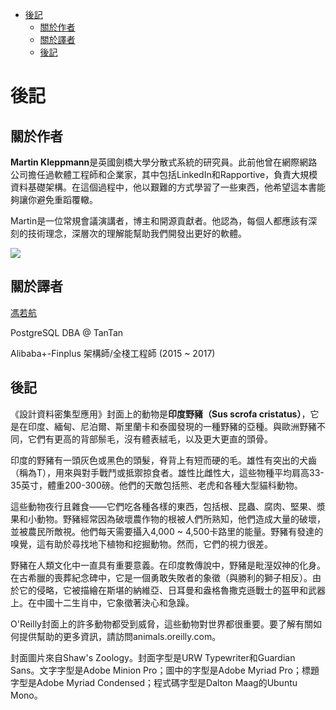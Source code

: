<!--ts-->
   * [後記](./zh-tw/colophon.md#後記)
      * [關於作者](./zh-tw/colophon.md#關於作者)
      * [關於譯者](./zh-tw/colophon.md#關於譯者)
      * [後記](./zh-tw/colophon.md#後記-1)

<!-- Added by: runner, at: Tue Apr 20 03:41:41 UTC 2021 -->

<!--te-->
# 後記

## 關於作者

**Martin Kleppmann**是英國劍橋大學分散式系統的研究員。此前他曾在網際網路公司擔任過軟體工程師和企業家，其中包括LinkedIn和Rapportive，負責大規模資料基礎架構。在這個過程中，他以艱難的方式學習了一些東西，他希望這本書能夠讓你避免重蹈覆轍。

Martin是一位常規會議演講者，博主和開源貢獻者。他認為，每個人都應該有深刻的技術理念，深層次的理解能幫助我們開發出更好的軟體。

![](http://martin.kleppmann.com/2017/03/ddia-poster.jpg)



## 關於譯者

[馮若航](https://vonng.com/about)

PostgreSQL DBA @ TanTan

Alibaba+-Finplus 架構師/全棧工程師 (2015 ~ 2017)



## 後記

《設計資料密集型應用》封面上的動物是**印度野豬（Sus scrofa cristatus）**，它是在印度、緬甸、尼泊爾、斯里蘭卡和泰國發現的一種野豬的亞種。與歐洲野豬不同，它們有更高的背部鬃毛，沒有體表絨毛，以及更大更直的頭骨。

印度的野豬有一頭灰色或黑色的頭髮，脊背上有短而硬的毛。雄性有突出的犬齒（稱為T），用來與對手戰鬥或抵禦掠食者。雄性比雌性大，這些物種平均肩高33-35英寸，體重200-300磅。他們的天敵包括熊、老虎和各種大型貓科動物。

這些動物夜行且雜食——它們吃各種各樣的東西，包括根、昆蟲、腐肉、堅果、漿果和小動物。野豬經常因為破壞農作物的根被人們所熟知，他們造成大量的破壞，並被農民所敵視。他們每天需要攝入4,000 ~ 4,500卡路里的能量。野豬有發達的嗅覺，這有助於尋找地下植物和挖掘動物。然而，它們的視力很差。

野豬在人類文化中一直具有重要意義。在印度教傳說中，野豬是毗溼奴神的化身。在古希臘的喪葬紀念碑中，它是一個勇敢失敗者的象徵（與勝利的獅子相反）。由於它的侵略，它被描繪在斯堪的納維亞、日耳曼和盎格魯撒克遜戰士的盔甲和武器上。在中國十二生肖中，它象徵著決心和急躁。

O'Reilly封面上的許多動物都受到威脅，這些動物對世界都很重要。要了解有關如何提供幫助的更多資訊，請訪問animals.oreilly.com。

封面圖片來自Shaw's Zoology。封面字型是URW Typewriter和Guardian Sans。文字字型是Adobe Minion Pro；圖中的字型是Adobe Myriad Pro；標題字型是Adobe Myriad Condensed；程式碼字型是Dalton Maag的Ubuntu Mono。
